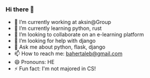 ### Hi there 👋

- 🔭 I’m currently working at aksin@Group
- 🌱 I’m currently learning python, rust
- 👯 I’m looking to collaborate on an e-learning platform
- 🤔 I’m looking for help with django
- 💬 Ask me about python, flask, django
- 📫 How to reach me: bahertaleb@gmail.com
- 😄 Pronouns: HE
- ⚡ Fun fact: I'm not majored in CS!
